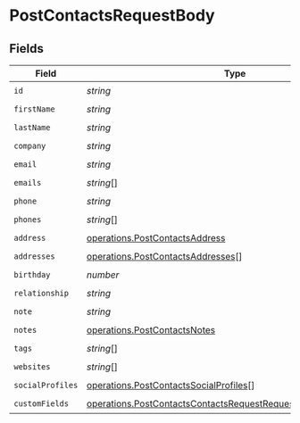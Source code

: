 # PostContactsRequestBody


## Fields

| Field                                                                                                                                            | Type                                                                                                                                             | Required                                                                                                                                         | Description                                                                                                                                      |
| ------------------------------------------------------------------------------------------------------------------------------------------------ | ------------------------------------------------------------------------------------------------------------------------------------------------ | ------------------------------------------------------------------------------------------------------------------------------------------------ | ------------------------------------------------------------------------------------------------------------------------------------------------ |
| `id`                                                                                                                                             | *string*                                                                                                                                         | :heavy_check_mark:                                                                                                                               | N/A                                                                                                                                              |
| `firstName`                                                                                                                                      | *string*                                                                                                                                         | :heavy_check_mark:                                                                                                                               | N/A                                                                                                                                              |
| `lastName`                                                                                                                                       | *string*                                                                                                                                         | :heavy_check_mark:                                                                                                                               | N/A                                                                                                                                              |
| `company`                                                                                                                                        | *string*                                                                                                                                         | :heavy_check_mark:                                                                                                                               | N/A                                                                                                                                              |
| `email`                                                                                                                                          | *string*                                                                                                                                         | :heavy_check_mark:                                                                                                                               | N/A                                                                                                                                              |
| `emails`                                                                                                                                         | *string*[]                                                                                                                                       | :heavy_check_mark:                                                                                                                               | N/A                                                                                                                                              |
| `phone`                                                                                                                                          | *string*                                                                                                                                         | :heavy_check_mark:                                                                                                                               | N/A                                                                                                                                              |
| `phones`                                                                                                                                         | *string*[]                                                                                                                                       | :heavy_check_mark:                                                                                                                               | N/A                                                                                                                                              |
| `address`                                                                                                                                        | [operations.PostContactsAddress](../../models/operations/postcontactsaddress.md)                                                                 | :heavy_check_mark:                                                                                                                               | N/A                                                                                                                                              |
| `addresses`                                                                                                                                      | [operations.PostContactsAddresses](../../models/operations/postcontactsaddresses.md)[]                                                           | :heavy_check_mark:                                                                                                                               | N/A                                                                                                                                              |
| `birthday`                                                                                                                                       | *number*                                                                                                                                         | :heavy_check_mark:                                                                                                                               | N/A                                                                                                                                              |
| `relationship`                                                                                                                                   | *string*                                                                                                                                         | :heavy_check_mark:                                                                                                                               | N/A                                                                                                                                              |
| `note`                                                                                                                                           | *string*                                                                                                                                         | :heavy_check_mark:                                                                                                                               | N/A                                                                                                                                              |
| `notes`                                                                                                                                          | [operations.PostContactsNotes](../../models/operations/postcontactsnotes.md)                                                                     | :heavy_check_mark:                                                                                                                               | N/A                                                                                                                                              |
| `tags`                                                                                                                                           | *string*[]                                                                                                                                       | :heavy_check_mark:                                                                                                                               | N/A                                                                                                                                              |
| `websites`                                                                                                                                       | *string*[]                                                                                                                                       | :heavy_check_mark:                                                                                                                               | N/A                                                                                                                                              |
| `socialProfiles`                                                                                                                                 | [operations.PostContactsSocialProfiles](../../models/operations/postcontactssocialprofiles.md)[]                                                 | :heavy_check_mark:                                                                                                                               | N/A                                                                                                                                              |
| `customFields`                                                                                                                                   | [operations.PostContactsContactsRequestRequestBodyCustomFields](../../models/operations/postcontactscontactsrequestrequestbodycustomfields.md)[] | :heavy_check_mark:                                                                                                                               | N/A                                                                                                                                              |
